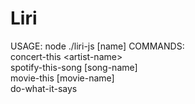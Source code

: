 # Liri

USAGE: node ./liri-js <command> [name]
COMMANDS:  
        concert-this \<artist-name\>  
        spotify-this-song [song-name]  
        movie-this [movie-name]  
        do-what-it-says  

